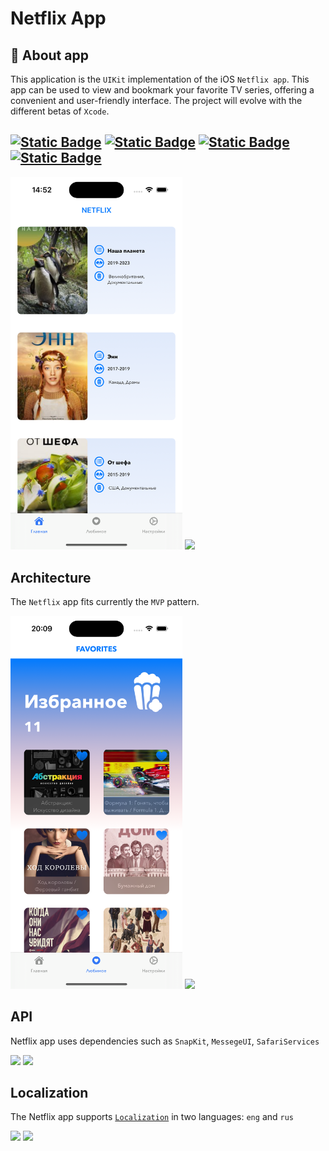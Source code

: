 # Netflix App 
## 🎯 About app

 This application is the `UIKit` implementation of the iOS `Netflix app`. This app can be used to view and bookmark your favorite TV series, offering a convenient and user-friendly interface. The project will evolve with the different betas of `Xcode`. 
## [![Static Badge](https://img.shields.io/badge/language-%20Swift%205-h)]() [![Static Badge](https://img.shields.io/badge/platform%20-%20iOS%2016.1-%20h)]() [![Static Badge](https://img.shields.io/badge/CocoaPods-%20compatible-h)]() [![Static Badge](https://img.shields.io/badge/license%20-%20MIT-%20h)]()

<p float="left">
  <img src="Images/MainNew.png" width="275"/>
  <img src="Images/Gif.gif" width="275"/>
</p>

## Architecture
The `Netflix` app fits currently the `MVP` pattern. 


<p float="left">
  <img src="Images/favorites.png" width="275"/>
  <img src="Images/Favorites.gif" width="275"/>
</p>

## API
Netflix app uses dependencies such as `SnapKit`, `MessegeUI`, `SafariServices`


<p float="left">
  <image src="Images/MoreDitailsAboutShow.gif" width="275"/>
  <image src="Images/aboutTheshowDark.png" width="275"/>
</p>

## Localization
The Netflix app supports [`Localization`](https://developer.apple.com/localization/) in two languages: `eng` and `rus`


<p float="left">
  <image src="Images/SwitchGif.gif" width="275"/>
  <image src="Images/ThemeDarks.png" width="275"/>
</p>
